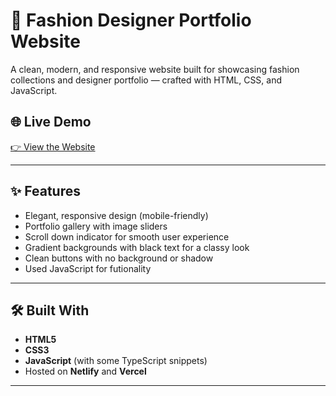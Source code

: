 # 👗 Fashion Designer Portfolio Website

A clean, modern, and responsive website built for showcasing fashion collections and designer portfolio — crafted with HTML, CSS, and JavaScript.

## 🌐 Live Demo  
[👉 View the Website](https://tonima-akter.netlify.app/)

---

## ✨ Features
- Elegant, responsive design (mobile-friendly)
- Portfolio gallery with image sliders
- Scroll down indicator for smooth user experience
- Gradient backgrounds with black text for a classy look
- Clean buttons with no background or shadow
- Used JavaScript for futionality

---

## 🛠️ Built With
- **HTML5**
- **CSS3**
- **JavaScript** (with some TypeScript snippets)
- Hosted on **Netlify** and **Vercel**

---
